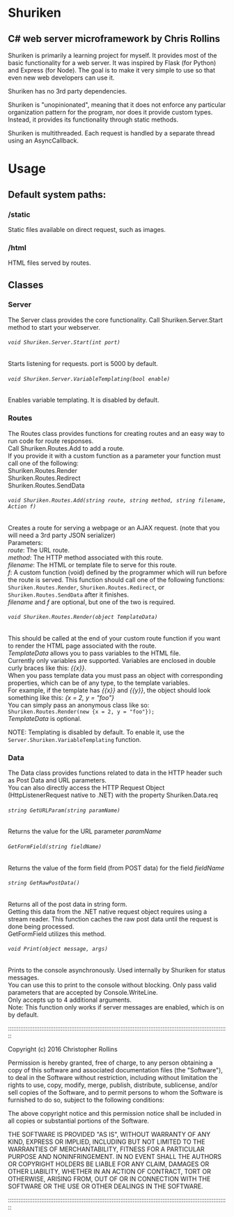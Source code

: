 # Shuriken
## C# web server microframework by Chris Rollins

Shuriken is primarily a learning project for myself. It provides most of the basic functionality for a web server. It was inspired by Flask (for Python) and Express (for Node). The goal is to make it very simple to use so that even new web developers can use it.

Shuriken has no 3rd party dependencies.

Shuriken is "unopinionated", meaning that it does not enforce any particular organization pattern for the program, nor does it provide custom types. Instead, it provides its functionality through static methods.

Shuriken is multithreaded. Each request is handled by a separate thread using an AsyncCallback.

# Usage
## Default system paths:
### /static
Static files available on direct request, such as images.  
### /html
HTML files served by routes.  

## Classes

### Server
The Server class provides the core functionality. Call Shuriken.Server.Start method to start your webserver.

###### `void Shuriken.Server.Start(int port)`
Starts listening for requests. port is 5000 by default.  

###### `void Shuriken.Server.VariableTemplating(bool enable)`  
Enables variable templating. It is disabled by default. 

### Routes
The Routes class provides functions for creating routes and an easy way to run code for route responses.  
Call Shuriken.Routes.Add to add a route.  
If you provide it with a custom function as a parameter your function must call one of the following:  
Shuriken.Routes.Render  
Shuriken.Routes.Redirect  
Shuriken.Routes.SendData  

###### `void Shuriken.Routes.Add(string route, string method, string filename, Action f)`
Creates a route for serving a webpage or an AJAX request. (note that you will need a 3rd party JSON serializer)  
Parameters:  
_route_: The URL route.  
_method_: The HTTP method associated with this route.  
_filename_: The HTML or template file to serve for this route.  
_f_: A custom function (void) defined by the programmer which will run before the route is served. This function should call one of the following functions: `Shuriken.Routes.Render`, `Shuriken.Routes.Redirect`, or `Shuriken.Routes.SendData` after it finishes.  
_filename_ and _f_ are optional, but one of the two is required.  

###### `void Shuriken.Routes.Render(object TemplateData)`  
This should be called at the end of your custom route function if you want to render the HTML page associated with the route.  
_TemplateData_ allows you to pass variables to the HTML file.  
Currently only variables are supported. Variables are enclosed in double curly braces like this: _{{x}}_.  
When you pass template data you must pass an object with corresponding properties, which can be of any type, to the template variables.  
For example, if the template has _{{x}}_ and _{{y}}_, the object should look something like this: _{x = 2, y = "foo"}_  
You can simply pass an anonymous class like so: `Shuriken.Routes.Render(new {x = 2, y = "foo"});`  
_TemplateData_ is optional.  

NOTE: Templating is disabled by default. To enable it, use the `Server.Shuriken.VariableTemplating` function.   

### Data
The Data class provides functions related to data in the HTTP header such as Post Data and URL parameters.  
You can also directly access the HTTP Request Object (HttpListenerRequest native to .NET) with the property Shuriken.Data.req

###### `string GetURLParam(string paramName)`
Returns the value for the URL parameter _paramName_

###### `GetFormField(string fieldName)`
Returns the value of the form field (from POST data) for the field _fieldName_

###### `string GetRawPostData()`
Returns all of the post data in string form.  
Getting this data from the .NET native request object requires using a stream reader. This function caches the raw post data until the request is done being processed.  
GetFormField utilizes this method.

###### `void Print(object message, args)`
Prints to the console asynchronously. Used internally by Shuriken for status messages.  
You can use this to print to the console without blocking. Only pass valid parameters that are accepted by Console.WriteLine.  
Only accepts up to 4 additional arguments.  
Note: This function only works if server messages are enabled, which is on by default.


::::::::::::::::::::::::::::::::::::::::::::::::::::::::::::::::::::::::::::::::::::::::::::::::::::::::::::::::::::::::::::::

Copyright (c) 2016 Christopher Rollins

Permission is hereby granted, free of charge, to any person obtaining a copy of this software and associated documentation files (the "Software"), to deal in the Software without restriction, including without limitation the rights to use, copy, modify, merge, publish, distribute, sublicense, and/or sell copies of the Software, and to permit persons to whom the Software is furnished to do so, subject to the following conditions:

The above copyright notice and this permission notice shall be included in all copies or substantial portions of the Software.

THE SOFTWARE IS PROVIDED "AS IS", WITHOUT WARRANTY OF ANY KIND, EXPRESS OR IMPLIED, INCLUDING BUT NOT LIMITED TO THE WARRANTIES OF MERCHANTABILITY, FITNESS FOR A PARTICULAR PURPOSE AND NONINFRINGEMENT. IN NO EVENT SHALL THE AUTHORS OR COPYRIGHT HOLDERS BE LIABLE FOR ANY CLAIM, DAMAGES OR OTHER LIABILITY, WHETHER IN AN ACTION OF CONTRACT, TORT OR OTHERWISE, ARISING FROM, OUT OF OR IN CONNECTION WITH THE SOFTWARE OR THE USE OR OTHER DEALINGS IN THE SOFTWARE.

::::::::::::::::::::::::::::::::::::::::::::::::::::::::::::::::::::::::::::::::::::::::::::::::::::::::::::::::::::::::::::::

